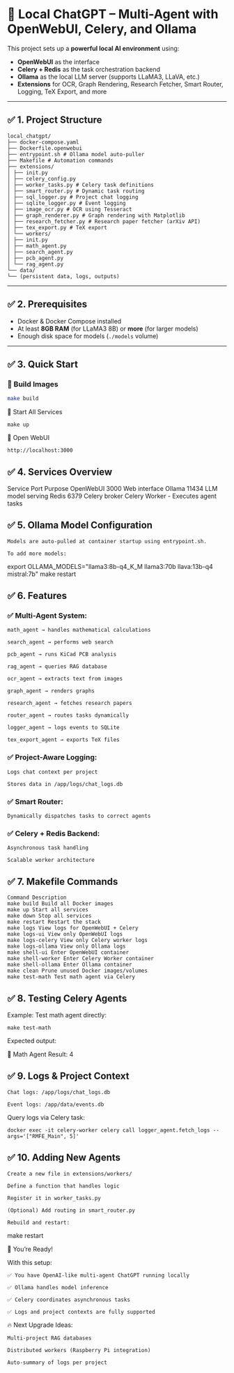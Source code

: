 # 📘 Local ChatGPT – Multi-Agent with OpenWebUI, Celery, and Ollama

This project sets up a **powerful local AI environment** using:

- **OpenWebUI** as the interface
- **Celery + Redis** as the task orchestration backend
- **Ollama** as the local LLM server (supports LLaMA3, LLaVA, etc.)
- **Extensions** for OCR, Graph Rendering, Research Fetcher, Smart Router, Logging, TeX Export, and more

---

## ✅ 1. Project Structure
```
local_chatgpt/
├── docker-compose.yaml
├── Dockerfile.openwebui
├── entrypoint.sh # Ollama model auto-puller
├── Makefile # Automation commands
├── extensions/
│ ├── init.py
│ ├── celery_config.py
│ ├── worker_tasks.py # Celery task definitions
│ ├── smart_router.py # Dynamic task routing
│ ├── sql_logger.py # Project chat logging
│ ├── sqlite_logger.py # Event logging
│ ├── image_ocr.py # OCR using Tesseract
│ ├── graph_renderer.py # Graph rendering with Matplotlib
│ ├── research_fetcher.py # Research paper fetcher (arXiv API)
│ ├── tex_export.py # TeX export
│ └── workers/
│ ├── init.py
│ ├── math_agent.py
│ ├── search_agent.py
│ ├── pcb_agent.py
│ └── rag_agent.py
└── data/
└── (persistent data, logs, outputs)
```
---

## ✅ 2. Prerequisites

- Docker & Docker Compose installed
- At least **8GB RAM** (for LLaMA3 8B) or **more** (for larger models)
- Enough disk space for models (`./models` volume)

---

## ✅ 3. Quick Start

### 🔹 Build Images

```bash
make build
```
🔹 Start All Services
```
make up
```
🔹 Open WebUI
```
http://localhost:3000
```
## ✅ 4. Services Overview

Service Port Purpose
OpenWebUI 3000 Web interface
Ollama 11434 LLM model serving
Redis 6379 Celery broker
Celery Worker - Executes agent tasks

## ✅ 5. Ollama Model Configuration

```
Models are auto-pulled at container startup using entrypoint.sh.

To add more models:
```

export OLLAMA_MODELS="llama3:8b-q4_K_M llama3:70b llava:13b-q4 mistral:7b"
make restart

## ✅ 6. Features

### ✅ Multi-Agent System:

```
math_agent → handles mathematical calculations

search_agent → performs web search

pcb_agent → runs KiCad PCB analysis

rag_agent → queries RAG database

ocr_agent → extracts text from images

graph_agent → renders graphs

research_agent → fetches research papers

router_agent → routes tasks dynamically

logger_agent → logs events to SQLite

tex_export_agent → exports TeX files
```

### ✅ Project-Aware Logging:

```
Logs chat context per project

Stores data in /app/logs/chat_logs.db
```

### ✅ Smart Router:

```
Dynamically dispatches tasks to correct agents
```

### ✅ Celery + Redis Backend:

```
Asynchronous task handling

Scalable worker architecture
```

## ✅ 7. Makefile Commands
```
Command Description
make build Build all Docker images
make up Start all services
make down Stop all services
make restart Restart the stack
make logs View logs for OpenWebUI + Celery
make logs-ui View only OpenWebUI logs
make logs-celery View only Celery worker logs
make logs-ollama View only Ollama logs
make shell-ui Enter OpenWebUI container
make shell-worker Enter Celery Worker container
make shell-ollama Enter Ollama container
make clean Prune unused Docker images/volumes
make test-math Test math agent via Celery
```
## ✅ 8. Testing Celery Agents

Example: Test math agent directly:
```
make test-math
```
Expected output:

🧮 Math Agent Result:
4

## ✅ 9. Logs & Project Context

```
Chat logs: /app/logs/chat_logs.db

Event logs: /app/data/events.db
```

Query logs via Celery task:
```
docker exec -it celery-worker celery call logger_agent.fetch_logs --args='["RMFE_Main", 5]'
```
## ✅ 10. Adding New Agents

```
Create a new file in extensions/workers/

Define a function that handles logic

Register it in worker_tasks.py

(Optional) Add routing in smart_router.py

Rebuild and restart:
```

make restart

🚀 You’re Ready!

With this setup:

```
✅ You have OpenAI-like multi-agent ChatGPT running locally

✅ Ollama handles model inference

✅ Celery coordinates asynchronous tasks

✅ Logs and project contexts are fully supported
```

🔥 Next Upgrade Ideas:

```
Multi-project RAG databases

Distributed workers (Raspberry Pi integration)

Auto-summary of logs per project
```
